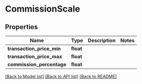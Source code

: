 # CommissionScale

## Properties
Name | Type | Description | Notes
------------ | ------------- | ------------- | -------------
**transaction_price_min** | **float** |  | 
**transaction_price_max** | **float** |  | 
**commission_percentage** | **float** |  | 

[[Back to Model list]](../README.md#documentation-for-models) [[Back to API list]](../README.md#documentation-for-api-endpoints) [[Back to README]](../README.md)


